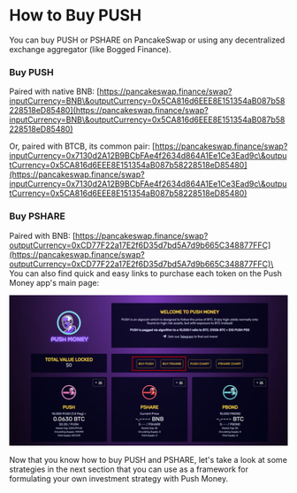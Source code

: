 # How to Buy PUSH

You can buy PUSH or PSHARE on PancakeSwap or using any decentralized exchange aggregator (like Bogged Finance).

### Buy PUSH

Paired with native BNB: [https://pancakeswap.finance/swap?inputCurrency=BNB\&outputCurrency=0x5CA816d6EEE8E151354aB087b58228518eD85480](https://pancakeswap.finance/swap?inputCurrency=BNB\&outputCurrency=0x5CA816d6EEE8E151354aB087b58228518eD85480)

Or, paired with BTCB, its common pair: [https://pancakeswap.finance/swap?inputCurrency=0x7130d2A12B9BCbFAe4f2634d864A1Ee1Ce3Ead9c\&outputCurrency=0x5CA816d6EEE8E151354aB087b58228518eD85480](https://pancakeswap.finance/swap?inputCurrency=0x7130d2A12B9BCbFAe4f2634d864A1Ee1Ce3Ead9c\&outputCurrency=0x5CA816d6EEE8E151354aB087b58228518eD85480)

### Buy PSHARE

Paired with BNB: [https://pancakeswap.finance/swap?outputCurrency=0xCD77F22a17E2f6D35d7bd5A7d9b665C348877FFC](https://pancakeswap.finance/swap?outputCurrency=0xCD77F22a17E2f6D35d7bd5A7d9b665C348877FFC)\
\
You can also find quick and easy links to purchase each token on the Push Money app's main page:

![](<../../.gitbook/assets/quick buy.png>)

Now that you know how to buy PUSH and PSHARE, let's take a look at some strategies in the next section that you can use as a framework for formulating your own investment strategy with Push Money.
